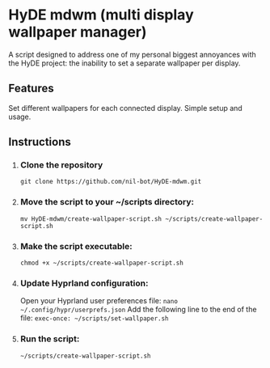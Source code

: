 # HyDE mdwm (multi display wallpaper manager)
A script designed to address one of my personal biggest annoyances with the HyDE project: the inability to set a separate wallpaper per display.

## Features
Set different wallpapers for each connected display.
Simple setup and usage.

## Instructions
1. ### Clone the repository
   `git clone https://github.com/nil-bot/HyDE-mdwm.git`
2. ### Move the script to your ~/scripts directory:
   `mv HyDE-mdwm/create-wallpaper-script.sh ~/scripts/create-wallpaper-script.sh`
4. ### Make the script executable:
   `chmod +x ~/scripts/create-wallpaper-script.sh`
6. ### Update Hyprland configuration:
   Open your Hyprland user preferences file:
   `nano ~/.config/hypr/userprefs.json`
   Add the following line to the end of the file:
   `exec-once: ~/scripts/set-wallpaper.sh`
8. ### Run the script:
   `~/scripts/create-wallpaper-script.sh`
